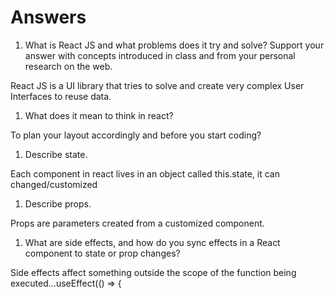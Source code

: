 # Answers

1. What is React JS and what problems does it try and solve? Support your answer with concepts introduced in class and from your personal research on the web.

React JS is a UI library that tries to solve and create very complex User Interfaces to reuse data.

1. What does it mean to think in react?

To plan your layout accordingly and before you start coding?

1. Describe state.

Each component in react lives in an object called this.state, it can changed/customized

1. Describe props.

Props are parameters created from a customized component.

1. What are side effects, and how do you sync effects in a React component to state or prop changes?

Side effects affect something outside the scope of the function being executed...useEffect(() => {

